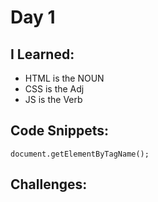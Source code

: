 # Day 1


## I Learned: 

- HTML is the NOUN
- CSS is the  Adj
- JS is the Verb


## Code Snippets:


```JS
document.getElementByTagName();

```


## Challenges: 









